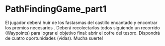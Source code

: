 # PathFindingGame_part1
 El jugador deberá huir de los fastasmas del castillo encantado y encontrar los premios necesarios . Deberá recolectarlos todos siguiendo un recorrido (Waypoints) para lograr el objetivo final: abrir el cofre del tesoro. Dispondrá de cuatro oportunidades (vidas). Mucha suerte!
